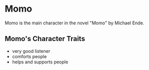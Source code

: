 # Momo
Momo is the main character in the novel "Momo" by Michael Ende.

## Momo's Character Traits
* very good listener
* comforts people
* helps and supports people  
